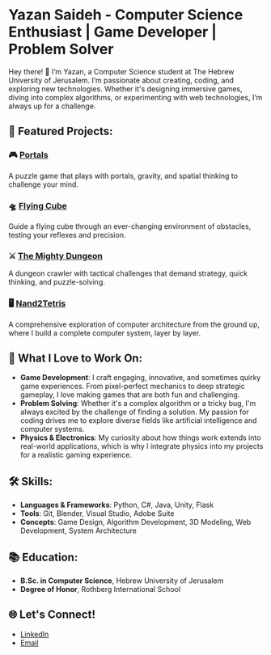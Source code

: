 # Yazan Saideh - Computer Science Enthusiast | Game Developer | Problem Solver

Hey there! 👋 I’m Yazan, a Computer Science student at The Hebrew University of Jerusalem. I’m passionate about creating, coding, and exploring new technologies. Whether it's designing immersive games, diving into complex algorithms, or experimenting with web technologies, I’m always up for a challenge.

## 🚀 Featured Projects:

### 🎮 [Portals]()
A puzzle game that plays with portals, gravity, and spatial thinking to challenge your mind.

### 🛸 [Flying Cube]()
Guide a flying cube through an ever-changing environment of obstacles, testing your reflexes and precision.

### ⚔️ [The Mighty Dungeon]()
A dungeon crawler with tactical challenges that demand strategy, quick thinking, and puzzle-solving.

### 🖥️ [Nand2Tetris](https://github.com/yazan-saideh/Nand2Tetris)
A comprehensive exploration of computer architecture from the ground up, where I build a complete computer system, layer by layer.

## 🌟 What I Love to Work On:
- **Game Development**: I craft engaging, innovative, and sometimes quirky game experiences. From pixel-perfect mechanics to deep strategic gameplay, I love making games that are both fun and challenging.
- **Problem Solving**: Whether it's a complex algorithm or a tricky bug, I'm always excited by the challenge of finding a solution. My passion for coding drives me to explore diverse fields like artificial intelligence and computer systems.
- **Physics & Electronics**: My curiosity about how things work extends into real-world applications, which is why I integrate physics into my projects for a realistic gaming experience.

## 🛠️ Skills:
- **Languages & Frameworks**: Python, C#, Java, Unity, Flask
- **Tools**: Git, Blender, Visual Studio, Adobe Suite
- **Concepts**: Game Design, Algorithm Development, 3D Modeling, Web Development, System Architecture

## 📚 Education:
- **B.Sc. in Computer Science**, Hebrew University of Jerusalem
- **Degree of Honor**, Rothberg International School

## 🌐 Let's Connect!
- [LinkedIn](https://www.linkedin.com/in/yazan-saideh/)
- [Email](mailto:yazan.saideh11@gmail.com)

